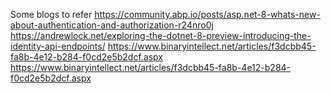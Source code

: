 Some blogs to refer
https://community.abp.io/posts/asp.net-8-whats-new-about-authentication-and-authorization-r24nro0j
https://andrewlock.net/exploring-the-dotnet-8-preview-introducing-the-identity-api-endpoints/
https://www.binaryintellect.net/articles/f3dcbb45-fa8b-4e12-b284-f0cd2e5b2dcf.aspx
https://www.binaryintellect.net/articles/f3dcbb45-fa8b-4e12-b284-f0cd2e5b2dcf.aspx